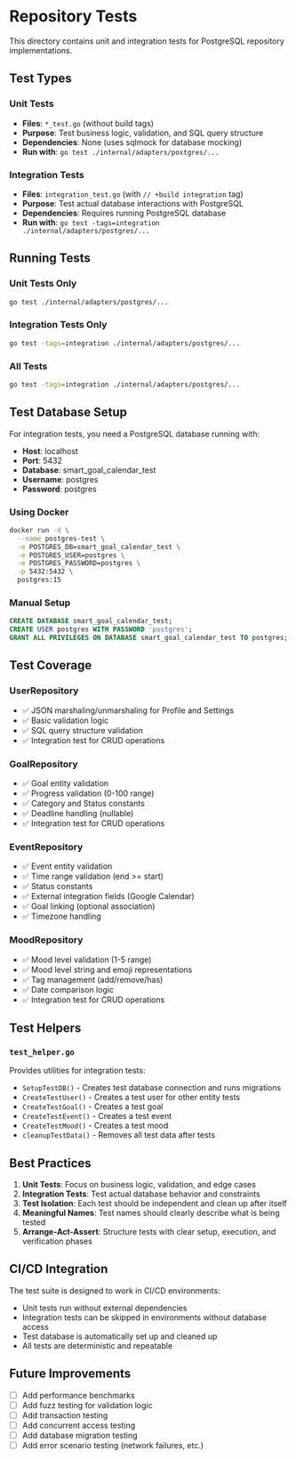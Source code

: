 # Repository Tests

This directory contains unit and integration tests for PostgreSQL repository implementations.

## Test Types

### Unit Tests
- **Files**: `*_test.go` (without build tags)
- **Purpose**: Test business logic, validation, and SQL query structure
- **Dependencies**: None (uses sqlmock for database mocking)
- **Run with**: `go test ./internal/adapters/postgres/...`

### Integration Tests
- **Files**: `integration_test.go` (with `// +build integration` tag)
- **Purpose**: Test actual database interactions with PostgreSQL
- **Dependencies**: Requires running PostgreSQL database
- **Run with**: `go test -tags=integration ./internal/adapters/postgres/...`

## Running Tests

### Unit Tests Only
```bash
go test ./internal/adapters/postgres/...
```

### Integration Tests Only
```bash
go test -tags=integration ./internal/adapters/postgres/...
```

### All Tests
```bash
go test -tags=integration ./internal/adapters/postgres/...
```

## Test Database Setup

For integration tests, you need a PostgreSQL database running with:

- **Host**: localhost
- **Port**: 5432
- **Database**: smart_goal_calendar_test
- **Username**: postgres
- **Password**: postgres

### Using Docker
```bash
docker run -d \
  --name postgres-test \
  -e POSTGRES_DB=smart_goal_calendar_test \
  -e POSTGRES_USER=postgres \
  -e POSTGRES_PASSWORD=postgres \
  -p 5432:5432 \
  postgres:15
```

### Manual Setup
```sql
CREATE DATABASE smart_goal_calendar_test;
CREATE USER postgres WITH PASSWORD 'postgres';
GRANT ALL PRIVILEGES ON DATABASE smart_goal_calendar_test TO postgres;
```

## Test Coverage

### UserRepository
- ✅ JSON marshaling/unmarshaling for Profile and Settings
- ✅ Basic validation logic
- ✅ SQL query structure validation
- ✅ Integration test for CRUD operations

### GoalRepository  
- ✅ Goal entity validation
- ✅ Progress validation (0-100 range)
- ✅ Category and Status constants
- ✅ Deadline handling (nullable)
- ✅ Integration test for CRUD operations

### EventRepository
- ✅ Event entity validation
- ✅ Time range validation (end >= start)
- ✅ Status constants
- ✅ External integration fields (Google Calendar)
- ✅ Goal linking (optional association)
- ✅ Timezone handling

### MoodRepository
- ✅ Mood level validation (1-5 range)
- ✅ Mood level string and emoji representations
- ✅ Tag management (add/remove/has)
- ✅ Date comparison logic
- ✅ Integration test for CRUD operations

## Test Helpers

### `test_helper.go`
Provides utilities for integration tests:

- `SetupTestDB()` - Creates test database connection and runs migrations
- `CreateTestUser()` - Creates a test user for other entity tests
- `CreateTestGoal()` - Creates a test goal
- `CreateTestEvent()` - Creates a test event
- `CreateTestMood()` - Creates a test mood
- `cleanupTestData()` - Removes all test data after tests

## Best Practices

1. **Unit Tests**: Focus on business logic, validation, and edge cases
2. **Integration Tests**: Test actual database behavior and constraints
3. **Test Isolation**: Each test should be independent and clean up after itself
4. **Meaningful Names**: Test names should clearly describe what is being tested
5. **Arrange-Act-Assert**: Structure tests with clear setup, execution, and verification phases

## CI/CD Integration

The test suite is designed to work in CI/CD environments:

- Unit tests run without external dependencies
- Integration tests can be skipped in environments without database access
- Test database is automatically set up and cleaned up
- All tests are deterministic and repeatable

## Future Improvements

- [ ] Add performance benchmarks
- [ ] Add fuzz testing for validation logic
- [ ] Add transaction testing
- [ ] Add concurrent access testing
- [ ] Add database migration testing
- [ ] Add error scenario testing (network failures, etc.)